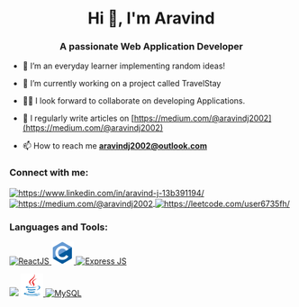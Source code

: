 <h1 align="center">Hi 👋, I'm Aravind</h1>
<h3 align="center">A passionate Web Application Developer</h3>

- 🔭 I’m an everyday learner implementing random ideas!

- 🌱 I’m currently working on a project called TravelStay

- 👯‍♀️ I look forward to collaborate on developing Applications.

- 📝 I regularly write articles on [https://medium.com/@aravindj2002](https://medium.com/@aravindj2002)

- 📫 How to reach me **aravindj2002@outlook.com**

<h3 align="left">Connect with me:</h3>
<p align="left">
<a href="https://linkedin.com/in/https://www.linkedin.com/in/aravind-j-13b391194/" target="blank">
  <img align="center" src="https://raw.githubusercontent.com/rahuldkjain/github-profile-readme-generator/master/src/images/icons/Social/linked-in-alt.svg" alt="https://www.linkedin.com/in/aravind-j-13b391194/" height="30" width="40" />
</a>
<a href="https://medium.com/https://medium.com/@aravindj2002" target="blank">
  <img align="center" src="https://raw.githubusercontent.com/rahuldkjain/github-profile-readme-generator/master/src/images/icons/Social/medium.svg" alt="https://medium.com/@aravindj2002" height="30" width="40" />
</a>
<a href="https://www.leetcode.com/https://leetcode.com/user6735fh/" target="blank">
  <img align="center" src="https://raw.githubusercontent.com/rahuldkjain/github-profile-readme-generator/master/src/images/icons/Social/leet-code.svg" alt="https://leetcode.com/user6735fh/" height="30" width="40" />
</a>
</p>

<h3 align="left">Languages and Tools:</h3>
<p align="left"> 
  <a href="https://react.dev/" target="_blank" rel="noreferrer"> 
    <img src="https://www.svgrepo.com/show/355190/reactjs.svg" alt="ReactJS" width="40" height="40"/>
  </a> 
  <a href="https://www.cprogramming.com/" target="_blank" rel="noreferrer"> 
    <img src="https://raw.githubusercontent.com/devicons/devicon/master/icons/c/c-original.svg" alt="c" width="40" height="40"/>
  </a> 
  <a href="https://expressjs.com/" target="_blank" rel="noreferrer"> 
    <img src="https://www.svgrepo.com/show/445914/node-js.svg" alt="Express JS" width="40" height="40"/> 
  </a> 

  <a href="https://u8views.com/github/aravind452"><img src="https://u8views.com/api/v1/github/profiles/85935860/views/day-week-month-total-count.svg"></a>
  <a href="https://www.java.com/" target="_blank" rel="noreferrer">
    <img src="https://raw.githubusercontent.com/devicons/devicon/master/icons/java/java-original.svg" alt="java" width="40" height="40"/> 
  </a> 
  <a href="https://www.mysql.com/" target="_blank" rel="noreferrer"> 
    <img src="https://www.svgrepo.com/show/331761/sql-database-sql-azure.svg" alt="MySQL" width="40" height="40"/>
  </a> 
</p>
